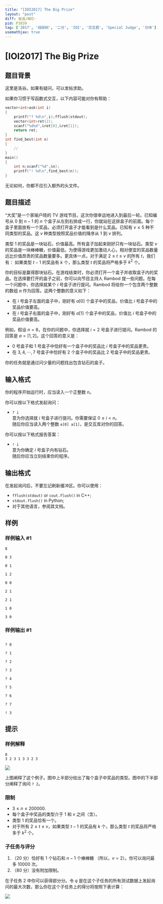 ```yaml
---
title: "[IOI2017] The Big Prize"
layout: "post"
diff: 省选/NOI-
pid: P3839
tag: ['2017', '线段树', '二分', 'IOI', '交互题', 'Special Judge', '分块']
usemathjax: true
---
```


# [IOI2017] The Big Prize
## 题目背景

这里是洛谷。如果有疑问，可以发帖求助。

如果你习惯于写函数式交互，以下内容可能对你有帮助：

```cpp
vector<int>ask(int i)
{
	printf("? %d\n",i);fflush(stdout);
	vector<int>ret(2);
	scanf("%d%d",&ret[0],&ret[1]);
	return ret;
}
int find_best(int n)
{
	//
}
main()
{
	int n;scanf("%d",&n);
	printf("! %d\n",find_best(n));
}
```

无论如何，你都不应引入额外的头文件。
## 题目描述

“大奖”是一个家喻户晓的 TV 游戏节目。这次你很幸运地进入到最后一轮。已知编号从 $0$ 到 $n-1$ 的 $n$ 个盒子从左到右排成一行，你就站在这排盒子的前面。每个盒子里面放有一个奖品，必须打开盒子才能看到是什么奖品。已知有 $v\leq5$ 种不同类型的奖品。这 $v$ 种类型按照奖品价值的降序从 $1$ 到 $v$ 排列。

类型 $1$ 的奖品是一块钻石，价值最高。所有盒子加起来刚好只有一块钻石。类型 $v$ 的奖品是一块棒棒糖，价值最低。为使得游戏更加激动人心，相对便宜的奖品数量远比价值昂贵的奖品数量要多。更具体一点，对于满足 $2\leq t \leq v$ 的所有 $t$，我们有： 如果类型 $t-1$ 的奖品有 $k$ 个，那么类型 $t$ 的奖品将严格多于 $k^2$ 个。

你的目标是赢得那块钻石。在游戏结束时，你必须打开一个盒子并收取盒子内的奖品。在选择要打开的盒子之前，你可以向节目主持人 Rambod 提一些问题。在每一个问题中，你选择就某个 $i$ 号盒子进行提问。Rambod 将给你一个包含两个整数的数组 $a$ 作为回答。这两个整数的意义如下：

- 在 $i$ 号盒子左面的盒子中，刚好有 $a[0]$ 个盒子中的奖品，价值比 $i$ 号盒子中的奖品价值要高。
- 在 $i$ 号盒子右面的盒子中，刚好有 $a[1]$ 个盒子中的奖品，价值比 $i$ 号盒子中的奖品价值要高。

例如，假设 $n=8$，在你的问题中，你选择就 $i=2$ 号盒子进行提问。Rambod 的回答是 $a=[1,2]$。这个回答的意义是：

- $0$ 号盒子和 $1$ 号盒子中恰好有一个盒子中的奖品比 $i$ 号盒子中的奖品更贵。
- 在 $3,4,\cdots,7$ 号盒子中恰好有 $2$ 个盒子中的奖品比 $2$ 号盒子中的奖品更贵。

你的任务就是通过问少量的问题找出包含钻石的盒子。
## 输入格式

你的程序开始运行时，应当读入一个正整数 $n$。

你可以按以下格式发起询问：

- `? i`  
	意为你选择就 $i$ 号盒子进行提问。你需要保证 $0\leq i<n$。  
	随后你应当读入两个整数 `a[0] a[1]`，是交互库对你的回答。

你可以按以下格式报告答案：

- `! i`  
	意为你确定 $i$ 号盒子内有钻石。  
    随后你应当立刻结束你的程序。
## 输出格式

在发起询问后，不要忘记刷新缓冲区。你可以使用：

- `fflush(stdout)` or `cout.flush()` in C++;
- `stdout.flush()` in Python;  
- 对于其他语言，参阅其文档。
## 样例

### 样例输入 #1
```
8

0 3

0 1

1 2

0 0

2 1

2 1

1 0

3 0
```
### 样例输出 #1
```

? 0

? 1

? 2

? 3

? 4

? 5

? 6

? 7

! 3
```
## 提示

### 样例解释

```plain
8
3 2 3 1 3 3 2 3
```

![](https://cdn.luogu.com.cn/upload/pic/6728.png)

上图阐释了这个例子。图中上半部分给出了每个盒子中奖品的类型。图中的下半部分阐释了询问 `? 2`。

### 限制

- $3\leq n \leq200000$.
- 每个盒子中奖品的类型介于 $1$ 和 $v$ 之间（含）。
- 类型 $1$ 的奖品恰有一个。
- 对于所有 $2\leq t \leq v$，如果类型 $t-1$ 的奖品有 $k$ 个，那么类型 $t$ 的奖品将严格多于 $k^2$ 个。


### 子任务与评分

1.  （$20$ 分）恰好有 $1$ 个钻石和 $n-1$ 个棒棒糖 （所以，$v=2$）。你可以询问最多 $10000$ 次。
2.  （$80$ 分）没有附加限制。


在子任务 2 中你可以获得部分分。令 $q$ 是在这个子任务的所有测试数据上发起询问的最大次数，那么你在这个子任务上的得分将按照下表计算：

![](https://cdn.luogu.com.cn/upload/pic/6729.png)
